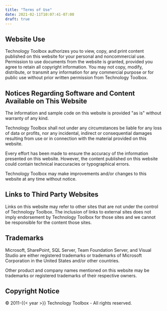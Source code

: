 ```yaml
---
title: "Terms of Use"
date: 2021-02-11T10:07:41-07:00
draft: true
---
```


## Website Use

Technology Toolbox authorizes you to view, copy, and print content published on
this website for your personal and noncommercial use. Permission to use
documents from the website is granted, provided you agree to retain all
copyright information. You may not copy, modify, distribute, or transmit any
information for any commercial purpose or for public use without prior written
permission from Technology Toolbox.

## Notices Regarding Software and Content Available on This Website

The information and sample code on this website is provided "as is" without
warranty of any kind.

Technology Toolbox shall not under any circumstances be liable for any loss of
data or profits, nor any incidental, indirect or consequential damages resulting
from use or in connection with the material provided on this website.

Every effort has been made to ensure the accuracy of the information presented
on this website. However, the content published on this website could contain
technical inaccuracies or typographical errors.

Technology Toolbox may make improvements and/or changes to this website at any
time without notice.

## Links to Third Party Websites

Links on this website may refer to other sites that are not under the control of
Technology Toolbox. The inclusion of links to external sites does not imply
endorsement by Technology Toolbox for those sites and we cannot be responsible
for the content those sites.

## Trademarks

Microsoft, SharePoint, SQL Server, Team Foundation Server, and Visual Studio are
either registered trademarks or trademarks of Microsoft Corporation in the
United States and/or other countries.

Other product and company names mentioned on this website may be trademarks or
registered trademarks of their respective owners.

## Copyright Notice

&copy; 2011-{{< year >}} Technology Toolbox - All rights reserved.
